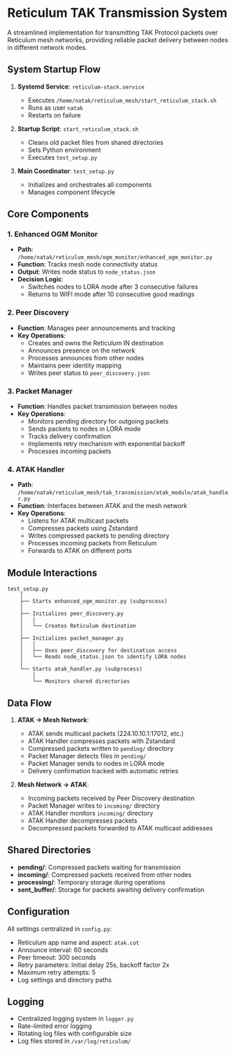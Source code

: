# Reticulum TAK Transmission System

A streamlined implementation for transmitting TAK Protocol packets over Reticulum mesh networks, providing reliable packet delivery between nodes in different network modes.

## System Startup Flow

1. **Systemd Service**: `reticulum-stack.service`
   - Executes `/home/natak/reticulum_mesh/start_reticulum_stack.sh`
   - Runs as user `natak`
   - Restarts on failure

2. **Startup Script**: `start_reticulum_stack.sh`
   - Cleans old packet files from shared directories
   - Sets Python environment
   - Executes `test_setup.py`

3. **Main Coordinator**: `test_setup.py`
   - Initializes and orchestrates all components
   - Manages component lifecycle

## Core Components

### 1. Enhanced OGM Monitor
- **Path**: `/home/natak/reticulum_mesh/ogm_monitor/enhanced_ogm_monitor.py`
- **Function**: Tracks mesh node connectivity status
- **Output**: Writes node status to `node_status.json`
- **Decision Logic**: 
  - Switches nodes to LORA mode after 3 consecutive failures
  - Returns to WIFI mode after 10 consecutive good readings

### 2. Peer Discovery
- **Function**: Manages peer announcements and tracking
- **Key Operations**:
  - Creates and owns the Reticulum IN destination
  - Announces presence on the network
  - Processes announces from other nodes
  - Maintains peer identity mapping
  - Writes peer status to `peer_discovery.json`

### 3. Packet Manager
- **Function**: Handles packet transmission between nodes
- **Key Operations**:
  - Monitors pending directory for outgoing packets
  - Sends packets to nodes in LORA mode
  - Tracks delivery confirmation
  - Implements retry mechanism with exponential backoff
  - Processes incoming packets

### 4. ATAK Handler
- **Path**: `/home/natak/reticulum_mesh/tak_transmission/atak_module/atak_handler.py`
- **Function**: Interfaces between ATAK and the mesh network
- **Key Operations**:
  - Listens for ATAK multicast packets
  - Compresses packets using Zstandard
  - Writes compressed packets to pending directory
  - Processes incoming packets from Reticulum
  - Forwards to ATAK on different ports

## Module Interactions

```
test_setup.py
    │
    ├── Starts enhanced_ogm_monitor.py (subprocess)
    │
    ├── Initializes peer_discovery.py
    │   │
    │   └── Creates Reticulum destination
    │
    ├── Initializes packet_manager.py
    │   │
    │   ├── Uses peer_discovery for destination access
    │   └── Reads node_status.json to identify LORA nodes
    │
    └── Starts atak_handler.py (subprocess)
        │
        └── Monitors shared directories
```

## Data Flow

1. **ATAK → Mesh Network**:
   - ATAK sends multicast packets (224.10.10.1:17012, etc.)
   - ATAK Handler compresses packets with Zstandard
   - Compressed packets written to `pending/` directory
   - Packet Manager detects files in `pending/`
   - Packet Manager sends to nodes in LORA mode
   - Delivery confirmation tracked with automatic retries

2. **Mesh Network → ATAK**:
   - Incoming packets received by Peer Discovery destination
   - Packet Manager writes to `incoming/` directory
   - ATAK Handler monitors `incoming/` directory
   - ATAK Handler decompresses packets
   - Decompressed packets forwarded to ATAK multicast addresses

## Shared Directories

- **pending/**: Compressed packets waiting for transmission
- **incoming/**: Compressed packets received from other nodes
- **processing/**: Temporary storage during operations
- **sent_buffer/**: Storage for packets awaiting delivery confirmation

## Configuration

All settings centralized in `config.py`:
- Reticulum app name and aspect: `atak.cot`
- Announce interval: 60 seconds
- Peer timeout: 300 seconds
- Retry parameters: Initial delay 25s, backoff factor 2x
- Maximum retry attempts: 5
- Log settings and directory paths

## Logging

- Centralized logging system in `logger.py`
- Rate-limited error logging
- Rotating log files with configurable size
- Log files stored in `/var/log/reticulum/`
